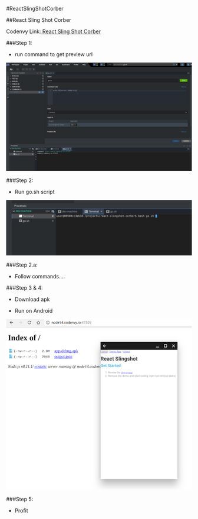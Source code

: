 #ReactSlingShotCorber

##React Sling Shot Corber

Codenvy Link:[  React Sling Shot Corber ](https://codenvy.io/f?id=factorynx26ferhsvi7s69i)

###Step 1:

- run command to get preview url

![ReactSlingShotCorber1](../images/ReactSlingShotCorber1.png)

###Step 2:

- Run go.sh script

![ReactSlingShotCorber2](../images/ReactSlingShotCorber2.png)

###Step 2.a:

- Follow commands....

###Step 3 & 4:

- Download apk

- Run on Android

![ReactSlingShotCorber3](../images/ReactSlingShotCorber3.png)

###Step 5:

- Profit
